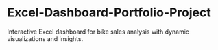 # Excel-Dashboard-Portfolio-Project
Interactive Excel dashboard for bike sales analysis with dynamic visualizations and insights.
